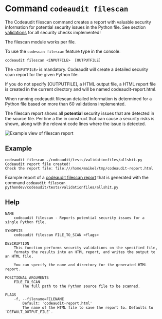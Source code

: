 # Command `codeaudit filescan`

The Codeaudit filescan command creates a report with valuable security information for potential security issues in the Python file.
See section [validations](checksinformation) for all security checks implemented!

The filescan module works per file.

To use the `codescan filescan` feature type in the console:

```
codeaudit filescan <INPUTFILE>  [OUTPUTFILE]
```

The `<INPUTFILE>` is mandatory. Codeaudit will create a detailed security scan report for the given Python file.

If you do not specify [OUTPUTFILE], a HTML output file, a HTML report file is created in the current directory and will be named codeaudit-report.html.

When running codeaudit filescan detailed information is determined for a Python file based on more than 60 validations implemented.

The filescan report shows all **potential** security issues that are detected in the source file.
Per line a the in construct that can cause a security risks is shown, along with the relevant code lines where the issue is detected.

![Example view of filescan report](filescan.png)

## Example

```
codeaudit filescan ./codeaudit/tests/validationfiles/allshit.py 
Codeaudit report file created!
Check the report file: file:///home/maikel/tmp/codeaudit-report.html
```

Example report of a [codeaudit filescan report](examples/filescan.html) that is generated with the command `codeaudit filescan pythondev/codeaudit/tests/validationfiles/allshit.py`


## Help

```
NAME
    codeaudit filescan - Reports potential security issues for a single Python file.

SYNOPSIS
    codeaudit filescan FILE_TO_SCAN <flags>

DESCRIPTION
    This function performs security validations on the specified file, 
    formats the results into an HTML report, and writes the output to an HTML file. 

    You can specify the name and directory for the generated HTML report.

POSITIONAL ARGUMENTS
    FILE_TO_SCAN
        The full path to the Python source file to be scanned.

FLAGS
    -f, --filename=FILENAME
        Default: 'codeaudit-report.html'
        The name of the HTML file to save the report to. Defaults to `DEFAULT_OUTPUT_FILE`.
```
